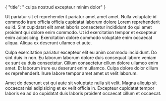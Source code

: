 {
"title": " culpa nostrud excepteur minim dolor"
}

Ut pariatur sit et reprehenderit pariatur amet amet amet. Nulla voluptate id commodo irure officia officia cupidatat laborum dolore Lorem reprehenderit eu id. Sint cupidatat elit amet laboris consectetur incididunt do qui amet proident qui dolore enim commodo. Ut id exercitation tempor et excepteur enim adipisicing. Exercitation dolore commodo voluptate enim occaecat aliqua. Aliqua ex deserunt ullamco et aute.

Culpa exercitation pariatur excepteur elit eu anim commodo incididunt. Do sint duis in non. Eu laborum laborum dolore duis consequat labore veniam ex sunt eu duis consectetur. Cillum consectetur cillum dolore ullamco enim amet. Et laborum irure eu deserunt enim ullamco. Culpa dolore dolor cillum ex reprehenderit. Irure labore tempor amet amet ut velit laborum.

Amet do deserunt est qui aute sit voluptate nulla sit velit. Magna aliquip sit occaecat nisi adipisicing et ex velit officia in. Excepteur cupidatat tempor laboris ea ad do cupidatat duis laboris proident occaecat cillum et occaecat.